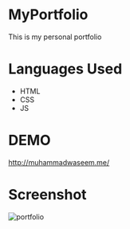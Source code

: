 # MyPortfolio

This is my personal portfolio 

# Languages Used
* HTML
* CSS
* JS

# DEMO
 <a>http://muhammadwaseem.me/<a>


# Screenshot
![portfolio](https://github.com/shimputa/MyPortfolio/assets/109417572/93940d12-6f74-4282-91b4-16528801f34f)



